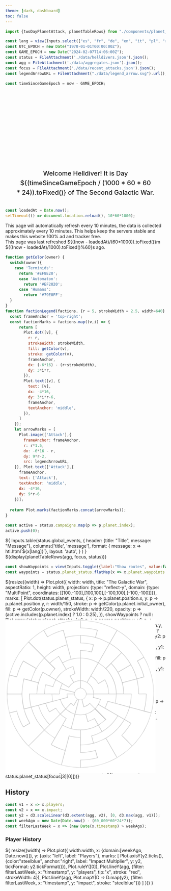 ```yaml
---
theme: [dark, dashboard]
toc: false
---
```


```js
import {twoDayPlanetAttack, planetTableRows} from "./components/planet_history.js";
```

<style>

.hero {
  display: flex;
  flex-direction: column;
  align-items: center;
  font-family: var(--sans-serif);
  margin: 1rem 0 2rem;
  text-wrap: balance;
  text-align: center;
}

.hero h1 {
  margin: 2rem 0;
  max-width: none;
  font-size: 14vw;
  font-weight: 900;
  line-height: 1;
  background: linear-gradient(30deg, var(--theme-foreground-focus), currentColor);
  -webkit-background-clip: text;
  -webkit-text-fill-color: transparent;
  background-clip: text;
}

.hero h2 {
  margin: 0;
  max-width: 34em;
  font-size: 20px;
  font-style: initial;
  font-weight: 500;
  line-height: 1.5;
  color: var(--theme-foreground-muted);
}

@media (min-width: 640px) {
  .hero h1 {
    font-size: 90px;
  }
}

.card h2 {
  font-size: 32px;
  text-align:justify;
}

#map-container {
  position:relative;
}

#map {
  position: absolute;
  pointer-events: none;
  object-fit:cover;
  width: calc(100% - 2rem)
}

#map img {
  margin-top:1rem;
}

.center table{
  width: 100%;
  margin-inline: auto;
}

.center td {
  padding: inherit auto;
  text-align: center;
}

.center th {
  padding: inherit auto;
  text-align: center;
}

</style>


```js
const lang = view(Inputs.select(["es", "fr", "de", "en", "it", "pl", "ru"], {value: "en", label: "Language", width: '4em'}));
const UTC_EPOCH = new Date("1970-01-01T00:00:00Z");
const GAME_EPOCH = new Date("2024-02-07T14:06:00Z");
const status = FileAttachment('./data/helldivers.json').json();
const agg = FileAttachment('./data/aggregates.json').json();
const focus = FileAttachment('./data/recent_attacks.json').json();
const legendArrowURL = FileAttachment("./data/legend_arrow.svg").url();
```

```js
const timeSinceGameEpoch = now - GAME_EPOCH;
```

<div class="hero">
  <h1>Helldivers Dashboard </h1>
  <h2>Welcome Helldiver! It is Day ${(timeSinceGameEpoch / (1000 * 60 * 60 * 24)).toFixed()} of The Second Galactic War.</h2>
</div>

```js
const loadedAt = Date.now();
setTimeout(() => document.location.reload(), 10*60*1000);
```

<div class="warning" label="Watch out, Helldiver">
This page will automatically refresh every 10 minutes, the data is collected approximately every 10 minutes. This helps keep the servers stable and makes this website 100% ad and tracker free.
<br>
This page was last refreshed ${((now - loadedAt)/(60*1000)).toFixed()}m ${((now - loadedAt)/1000).toFixed()%60}s ago.
</div>

```js
function getColor(owner) {
  switch(owner){
    case 'Terminids':
      return '#EF8E20';
      case 'Automaton':
        return '#EF2020';
      case 'Humans':
        return '#79E0FF';
  }
}
function factionLegend(factions, {r = 5, strokeWidth = 2.5, width=640} = {}) {
  const frameAnchor = 'top-right';
  const factionMarks = factions.map((v,i) => {
      return [
        Plot.dot([v], {
          r: r,
          strokeWidth: strokeWidth,
          fill: getColor(v),
          stroke: getColor(v),
          frameAnchor,
          dx: (-6*16) - (r+strokeWidth),
          dy: 3*i*r,
        }),
        Plot.text([v], {
          text: [v],
          dx: -4*16,
          dy: 3*i*r-6,
          frameAnchor,
          textAnchor: 'middle',
        }),
      ]
    });
    let arrowMarks = [
      Plot.image(['Attack'],{ 
        frameAnchor: frameAnchor,
        r: r*1.5,
        dx: -6*16 - r,
        dy: 9*r-2,
        src: legendArrowURL,
    }), Plot.text(['Attack'],{
      frameAnchor,
      text: ['Attack'],
      textAnchor: 'middle',
      dx: -4*16,
      dy: 9*r-6
    })];

  return Plot.marks(factionMarks.concat(arrowMarks));
}
```

```js
const active = status.campaigns.map(p => p.planet.index);
active.push(0);
```
<div class="grid grid-cols-2">
  <div class="card">
    <div>
    ${
      Inputs.table(status.global_events, {
        header: {title: "Title", message: "Message"}, 
        columns:['title', 'message'],
        format: { message: x => htl.html`<span style="white-space:normal">${x[lang]}`},
        layout: 'auto',
        }
      )
    }</div>
  </div>
  <div class="center card">
    ${display(planetTableRows(agg, focus, status))}
    </div>
  </div>
</div>

```js
const showWaypoints = view(Inputs.toggle({label:"Show routes", value:false}))
const waypoints = status.planet_status.flatMap(x => x.planet.waypoints.map(y => ({from:x.planet.position, to:status.planet_status[y].planet.position})));
```

<div class="grid grid-cols-4" style="grid-auto-rows: auto;">
  <div id="map-container" class="card grid-colspan-2 grid-rowspan-2">
    <div id="map">
    <h2>&nbsp;</h2>
    <img src="./data/sector_map.svg">
    </div>
    <div>${resize((width) => Plot.plot({
        width: width,
        title: "The Galactic War",
        aspectRatio: 1,
        height: width,
        projection: {type: "reflect-y", domain: {type: "MultiPoint", coordinates: [[100,-100],[100,100],[-100,100],[-100,-100]]}},
        marks: [
          Plot.dot(status.planet_status, {
            x: p => p.planet.position.x,
            y: p => p.planet.position.y, 
            r: width/150, 
            stroke: p => getColor(p.planet.initial_owner),
            fill: p => getColor(p.owner), 
            strokeWidth: width/220,
            opacity: p => (active.includes(p.planet.index) ? 1.0 : 0.25),
          }),
          showWaypoints ? null : Plot.arrow(status.planet_attacks, {
            x1: p => p.source.position.x,
            y1: p => p.source.position.y,
            x2: p => p.target.position.x,
            y2: p => p.target.position.y,
            bend: true,
            inset: width/110,
            strokeWidth: width/440,
          }),
          showWaypoints ? Plot.link(waypoints, {
            x1: p => p.from.x,
            y1: p => p.from.y,
            x2: p => p.to.x,
            y2: p => p.to.y,
            inset: width/110,
            strokeWidth: width/880,
          }) : null,
          Plot.rect(status.planet_attacks, {
            x1: p => p.target.position.x-(width/440),
            y1: p => p.target.position.y-(width/220),
            x2: p => p.target.position.x+(width/440),
            y2: p => p.target.position.y-(width/220)+1,
            stroke: "black",
            fill: p => getColor(status.planet_status[p.target.index].owner)
          }),
          Plot.rect(status.planet_attacks, {
            x1: p => p.target.position.x-(width/440),
            y1: p => p.target.position.y-(width/220),
            x2: p => (p.target.position.x-(width/440))+((width/220)*(status.planet_status[p.target.index].liberation/100)),
            y2: p => p.target.position.y-(width/220)+1,
            stroke: "black",
            fill: p => getColor(status.planet_status[p.source.index].owner)
          }),
          Plot.tip(status.planet_status, Plot.pointer({
            x: p => p.planet.position.x, 
            y: p => p.planet.position.y,
            title: p => [`${p.planet.name}\n`, `Liberation: ${p.liberation.toFixed(2)}%`, `Players: ${p.players}`].join("\n"), fontSize: 20})
          ),
          factionLegend(['Humans', 'Terminids', 'Automaton'], {r:width/150, strokeWidth:width/220, width}),
        ],
        tip: true,
      }))
    }</div>
  </div>
  <div class="card grid-colspan-1" style="padding:1rem;">
  ${resize((width) => twoDayPlanetAttack(width, agg, focus[0][0], status.planet_status[focus[0][0]]))}
  </div>
  <div class="card grid-colspan-1">${resize((width) => twoDayPlanetAttack(width, agg, focus[1][0], status.planet_status[focus[1][0]]))}</div>
  <div class="card grid-colspan-1">${resize((width) => twoDayPlanetAttack(width, agg, focus[2][0], status.planet_status[focus[2][0]]))}</div>
  <div class="card grid-colspan-1">${resize((width) => twoDayPlanetAttack(width, agg, focus[3][0], status.planet_status[focus[3][0]]))}</div>
</div>

## History

```js
const v1 = x => x.players;
const v2 = x => x.impact;
const y2 = d3.scaleLinear(d3.extent(agg, v2), [0, d3.max(agg, v1)]);
const weekAgo = new Date(Date.now() - (60_000*60*24*7));
const filterLastWeek = x => (new Date(x.timestamp) > weekAgo);
```

### Player History

<div class="grid grid-cols-1">
  <div class="card">${
    resize((width) => Plot.plot({
      width:width,
      x: {domain:[weekAgo, Date.now()]},
      y: {axis: "left", label: "Players"},
      marks: [
        Plot.axisY(y2.ticks(), {color:"steelblue", anchor:"right", label: "Impact Multiplier", y: y2, tickFormat: y2.tickFormat()}),
        Plot.ruleY([0]),
        Plot.lineY(agg, {filter: filterLastWeek, x: "timestamp", y: "players", tip:"x", stroke: "red", strokeWidth: 4}),
        Plot.lineY(agg, Plot.mapY(D => D.map(y2), {filter: filterLastWeek, x: "timestamp", y: "impact", stroke: "steelblue"}))
      ]
    }))
  }</div>
</div>
